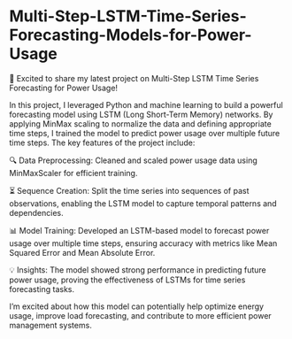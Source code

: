 # Multi-Step-LSTM-Time-Series-Forecasting-Models-for-Power-Usage

🚀 Excited to share my latest project on Multi-Step LSTM Time Series Forecasting for Power Usage!

In this project, I leveraged Python and machine learning to build a powerful forecasting model using LSTM (Long Short-Term Memory) networks. By applying MinMax scaling to normalize the data and defining appropriate time steps, I trained the model to predict power usage over multiple future time steps. The key features of the project include:

🔍 Data Preprocessing: Cleaned and scaled power usage data using MinMaxScaler for efficient training.

⏳ Sequence Creation: Split the time series into sequences of past observations, enabling the LSTM model to capture temporal patterns and dependencies.

📊 Model Training: Developed an LSTM-based model to forecast power usage over multiple time steps, ensuring accuracy with metrics like Mean Squared Error and Mean Absolute Error.

💡 Insights: The model showed strong performance in predicting future power usage, proving the effectiveness of LSTMs for time series forecasting tasks.

I’m excited about how this model can potentially help optimize energy usage, improve load forecasting, and contribute to more efficient power management systems.
